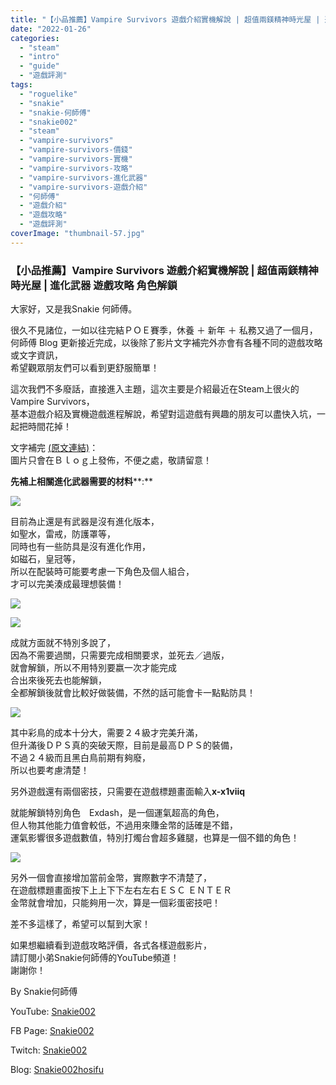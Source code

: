 ```yaml
---
title: "【小品推薦】Vampire Survivors 遊戲介紹實機解說 | 超值兩鎂精神時光屋 | 進化武器 遊戲攻略 角色解鎖"
date: "2022-01-26"
categories: 
  - "steam"
  - "intro"
  - "guide"
  - "遊戲評測"
tags: 
  - "roguelike"
  - "snakie"
  - "snakie-何師傅"
  - "snakie002"
  - "steam"
  - "vampire-survivors"
  - "vampire-survivors-價錢"
  - "vampire-survivors-實機"
  - "vampire-survivors-攻略"
  - "vampire-survivors-進化武器"
  - "vampire-survivors-遊戲介紹"
  - "何師傅"
  - "遊戲介紹"
  - "遊戲攻略"
  - "遊戲評測"
coverImage: "thumbnail-57.jpg"
---
```


### 【小品推薦】Vampire Survivors 遊戲介紹實機解說 | 超值兩鎂精神時光屋 | 進化武器 遊戲攻略 角色解鎖

  
大家好，又是我Snakie 何師傅。  

  
很久不見諸位，一如以往完結ＰＯＥ賽季，休養 ＋ 新年 ＋ 私務又過了一個月，  
何師傅 Blog 更新接近完成，以後除了影片文字補完外亦會有各種不同的遊戲攻略或文字資訊，  
希望觀眾朋友們可以看到更舒服簡單！  

  
這次我們不多廢話，直接進入主題，這次主要是介紹最近在Steam上很火的Vampire Survivors，  
基本遊戲介紹及實機遊戲進程解說，希望對這遊戲有興趣的朋友可以盡快入坑，一起把時間花掉！  

  
文字補完 [(原文連結)](https://snakie002hosifu.blog/vs1/)：  
圖片只會在Ｂｌｏｇ上發佈，不便之處，敬請留意！  

  
**先補上相關進化武器需要的材料****:**  

  
![](WordPress/2-23-718x1024.png)  

  
目前為止還是有武器是沒有進化版本，  
如聖水，雷戒，防護罩等，  
同時也有一些防具是沒有進化作用，  
如磁石，皇冠等，  
所以在配裝時可能要考慮一下角色及個人組合，  
才可以完美湊成最理想裝備！  

  
![](WordPress/4-12-863x1024.png)  

  
![](WordPress/3-19.png)  

  
成就方面就不特別多說了，  
因為不需要過關，只需要完成相關要求，並死去／過版，  
就會解鎖，所以不用特別要嬴一次才能完成  
合出來後死去也能解鎖，  
全都解鎖後就會比較好做裝備，不然的話可能會卡一點點防具！  

  
![](WordPress/2022-01-22-13-02-41.mp4_snapshot_01.54.01.750-1024x576.jpg)  

  
其中彩鳥的成本十分大，需要２４級才完美升滿，  
但升滿後ＤＰＳ真的突破天際，目前是最高ＤＰＳ的裝備，  
不過２４級而且黑白鳥前期有夠廢，  
所以也要考慮清楚！  

  
另外遊戲還有兩個密技，只需要在遊戲標題畫面輸入**x-x1viiq**  

  
就能解鎖特別角色　Exdash，是一個運氣超高的角色，  
但人物其他能力值會較低，不過用來賺金幣的話確是不錯，  
運氣影響很多遊戲數值，特別打燭台會超多雞腿，也算是一個不錯的角色！  

  
![](WordPress/5-4-1024x865.png)  

  
另外一個會直接增加當前金幣，實際數字不清楚了，  
在遊戲標題畫面按下上上下下左右左右ＥＳＣ ＥＮＴＥＲ  
金幣就會增加，只能夠用一次，算是一個彩蛋密技吧！  

  
差不多這樣了，希望可以幫到大家！  

  
如果想繼續看到遊戲攻略評價，各式各樣遊戲影片，  
請訂閱小弟Snakie何師傅的YouTube頻道！  
謝謝你！  

  
By Snakie何師傅  

  
YouTube: [Snakie002](https://www.youtube.com/channel/UCDOMLG_RBSoqVHK3sIYJeLA)  

  
FB Page: [Snakie002](https://www.facebook.com/Snakie002/)  

  
Twitch: [Snakie002](https://www.twitch.tv/snakie002/)  

  
Blog: [Snakie002hosifu](https://snakie002hosifu.blog/)
